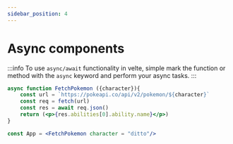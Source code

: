 ```yaml
---
sidebar_position: 4
---
```



# Async components

:::info 
To use `async/await` functionality in velte, simple mark the function or method with the `async` keyword and perform your async tasks.
:::

```jsx title="FetchPokemon.js"
async function FetchPokemon ({character}){
    const url = `https://pokeapi.co/api/v2/pokemon/${character}`
    const req = fetch(url)
    const res = await req.json()
    return (<p>{res.abilities[0].ability.name}</p>)
}

const App = <FetchPokemon character = "ditto"/>
```